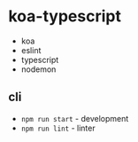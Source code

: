 # koa-typescript
* koa
* eslint
* typescript
* nodemon

## cli
* `npm run start` - development
* `npm run lint` - linter
